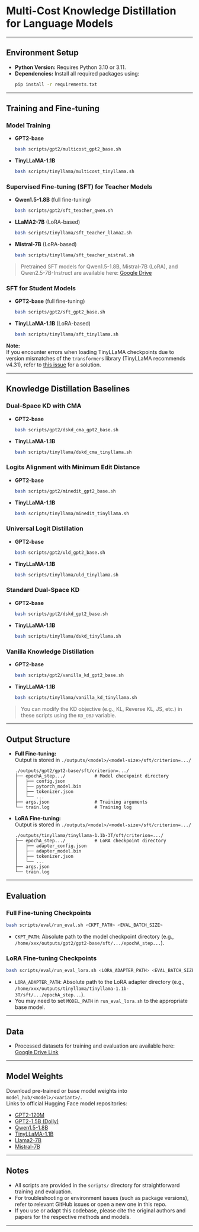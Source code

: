 # Multi-Cost Knowledge Distillation for Language Models

---

## Environment Setup

- **Python Version:** Requires Python 3.10 or 3.11.
- **Dependencies:** Install all required packages using:
  ```bash
  pip install -r requirements.txt
  ```

---

## Training and Fine-tuning

### Model Training

- **GPT2-base**
  ```bash
  bash scripts/gpt2/multicost_gpt2_base.sh
  ```
- **TinyLLaMA-1.1B**
  ```bash
  bash scripts/tinyllama/multicost_tinyllama.sh
  ```

### Supervised Fine-tuning (SFT) for Teacher Models

- **Qwen1.5-1.8B** (full fine-tuning)
  ```bash
  bash scripts/gpt2/sft_teacher_qwen.sh
  ```
- **LLaMA2-7B** (LoRA-based)
  ```bash
  bash scripts/tinyllama/sft_teacher_llama2.sh
  ```
- **Mistral-7B** (LoRA-based)
  ```bash
  bash scripts/tinyllama/sft_teacher_mistral.sh
  ```

> Pretrained SFT models for Qwen1.5-1.8B, Mistral-7B (LoRA), and Qwen2.5-7B-Instruct are available here: [Google Drive](https://drive.google.com/drive/folders/11Eba3lgnWZGjFW2EPUQVC1nLv6-LRI-9?usp=sharing)

### SFT for Student Models

- **GPT2-base** (full fine-tuning)
  ```bash
  bash scripts/gpt2/sft_gpt2_base.sh
  ```
- **TinyLLaMA-1.1B** (LoRA-based)
  ```bash
  bash scripts/tinyllama/sft_tinyllama.sh
  ```

**Note:**  
If you encounter errors when loading TinyLLaMA checkpoints due to version mismatches of the `transformers` library (TinyLLaMA recommends v4.31), refer to [this issue](https://github.com/songmzhang/DSKD/issues/8) for a solution.

---

## Knowledge Distillation Baselines

### Dual-Space KD with CMA
- **GPT2-base**
  ```bash
  bash scripts/gpt2/dskd_cma_gpt2_base.sh
  ```
- **TinyLLaMA-1.1B**
  ```bash
  bash scripts/tinyllama/dskd_cma_tinyllama.sh
  ```

### Logits Alignment with Minimum Edit Distance
- **GPT2-base**
  ```bash
  bash scripts/gpt2/minedit_gpt2_base.sh
  ```
- **TinyLLaMA-1.1B**
  ```bash
  bash scripts/tinyllama/minedit_tinyllama.sh
  ```

### Universal Logit Distillation
- **GPT2-base**
  ```bash
  bash scripts/gpt2/uld_gpt2_base.sh
  ```
- **TinyLLaMA-1.1B**
  ```bash
  bash scripts/tinyllama/uld_tinyllama.sh
  ```

### Standard Dual-Space KD
- **GPT2-base**
  ```bash
  bash scripts/gpt2/dskd_gpt2_base.sh
  ```
- **TinyLLaMA-1.1B**
  ```bash
  bash scripts/tinyllama/dskd_tinyllama.sh
  ```

### Vanilla Knowledge Distillation
- **GPT2-base**
  ```bash
  bash scripts/gpt2/vanilla_kd_gpt2_base.sh
  ```
- **TinyLLaMA-1.1B**
  ```bash
  bash scripts/tinyllama/vanilla_kd_tinyllama.sh
  ```

> You can modify the KD objective (e.g., KL, Reverse KL, JS, etc.) in these scripts using the `KD_OBJ` variable.

---

## Output Structure

- **Full Fine-tuning:**  
  Output is stored in `./outputs/<model>/<model-size>/sft/criterion=.../`
  ```
  ./outputs/gpt2/gpt2-base/sft/criterion=.../
  ├── epochA_step.../           # Model checkpoint directory
  │   ├── config.json
  │   ├── pytorch_model.bin
  │   ├── tokenizer.json
  │   └── ...
  ├── args.json                 # Training arguments
  └── train.log                 # Training log
  ```
- **LoRA Fine-tuning:**  
  Output is stored in `./outputs/<model>/<model-size>/sft/criterion=.../`
  ```
  ./outputs/tinyllama/tinyllama-1.1b-3T/sft/criterion=.../
  ├── epochA_step.../           # LoRA checkpoint directory
  │   ├── adapter_config.json
  │   ├── adapter_model.bin
  │   ├── tokenizer.json
  │   └── ...
  ├── args.json
  └── train.log
  ```

---

## Evaluation

### Full Fine-tuning Checkpoints

```bash
bash scripts/eval/run_eval.sh <CKPT_PATH> <EVAL_BATCH_SIZE>
```
- `CKPT_PATH`: Absolute path to the model checkpoint directory (e.g., `/home/xxx/outputs/gpt2/gpt2-base/sft/.../epochA_step...`).

### LoRA Fine-tuning Checkpoints

```bash
bash scripts/eval/run_eval_lora.sh <LORA_ADAPTER_PATH> <EVAL_BATCH_SIZE>
```
- `LORA_ADAPTER_PATH`: Absolute path to the LoRA adapter directory (e.g., `/home/xxx/outputs/tinyllama/tinyllama-1.1b-3T/sft/.../epochA_step...`).
- You may need to set `MODEL_PATH` in `run_eval_lora.sh` to the appropriate base model.

---

## Data

- Processed datasets for training and evaluation are available here: [Google Drive Link](https://drive.google.com/drive/folders/1ZUsNVgWevACV9D-AHVNi9C7PX_2itzb8?usp=sharing)

---

## Model Weights

Download pre-trained or base model weights into `model_hub/<model>/<variant>/`.  
Links to official Hugging Face model repositories:

- [GPT2-120M](https://huggingface.co/openai-community/gpt2)
- [GPT2-1.5B (Dolly)](https://github.com/microsoft/LMOps/blob/main/minillm/README.md#31-resources)
- [Qwen1.5-1.8B](https://huggingface.co/Qwen/Qwen1.5-1.8B)
- [TinyLLaMA-1.1B](https://huggingface.co/TinyLlama/TinyLlama-1.1B-intermediate-step-1431k-3T)
- [Llama2-7B](https://huggingface.co/meta-llama/Llama-2-7b-hf)
- [Mistral-7B](https://huggingface.co/mistralai/Mistral-7B-v0.1)

---

## Notes

- All scripts are provided in the `scripts/` directory for straightforward training and evaluation.
- For troubleshooting or environment issues (such as package versions), refer to relevant GitHub issues or open a new one in this repo.
- If you use or adapt this codebase, please cite the original authors and papers for the respective methods and models.

---